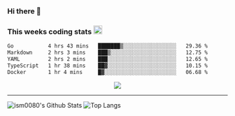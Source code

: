 ### Hi there 👋

<!--START_SECTION:giphy-->
<!--END_SECTION:giphy-->

### This weeks coding stats <img src="https://media1.giphy.com/media/LmNwrBhejkK9EFP504/giphy.gif?cid=ecf05e4723nsktnyyj53u162g7cy5rjqfg6gz06kxdg5y55g&rid=giphy.gif" width="20" height="20" />
<!--START_SECTION:waka-->

```txt
Go           4 hrs 43 mins   ███████▒░░░░░░░░░░░░░░░░░   29.36 %
Markdown     2 hrs 3 mins    ███▒░░░░░░░░░░░░░░░░░░░░░   12.75 %
YAML         2 hrs 2 mins    ███░░░░░░░░░░░░░░░░░░░░░░   12.65 %
TypeScript   1 hr 38 mins    ██▓░░░░░░░░░░░░░░░░░░░░░░   10.15 %
Docker       1 hr 4 mins     █▓░░░░░░░░░░░░░░░░░░░░░░░   06.68 %
```

<!--END_SECTION:waka-->

<!--START_SECTION:comicstrip-->
<p align="center">
 <a href="https://xkcd.com/">
 <img src="https://imgs.xkcd.com/comics/parameterball.png" />
</a>
</p>
<!--END_SECTION:comicstrip-->

---

![ism0080's Github Stats](https://github-readme-stats.vercel.app/api?username=ism0080&show_icons=true%hide_border=true&hide=issues)
![Top Langs](https://github-readme-stats.vercel.app/api/top-langs/?username=ism0080&layout=compact)

<!--
**ism0080/ism0080** is a ✨ _special_ ✨ repository because its `README.md` (this file) appears on your GitHub profile.

Here are some ideas to get you started:

- 🔭 I’m currently working on ...
- 🌱 I’m currently learning ...
- 👯 I’m looking to collaborate on ...
- 🤔 I’m looking for help with ...
- 💬 Ask me about ...
- 📫 How to reach me: ...
- 😄 Pronouns: ...
- ⚡ Fun fact: ...
-->
